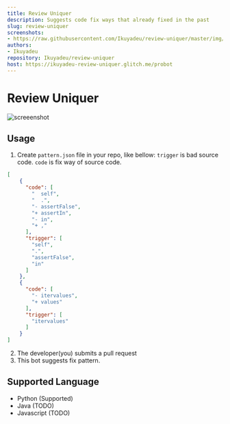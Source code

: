 ```yaml
---
title: Review Uniquer
description: Suggests code fix ways that already fixed in the past
slug: review-uniquer
screenshots:
- https://raw.githubusercontent.com/Ikuyadeu/review-uniquer/master/img/Usage.gif?token=AH-0wuuMacNCXN86wKQdanxFaQod7FUFks5cMyaDwA%3D%3D
authors:
- Ikuyadeu
repository: Ikuyadeu/review-uniquer
host: https://ikuyadeu-review-uniquer.glitch.me/probot
---
```


# Review Uniquer
![screeenshot](https://raw.githubusercontent.com/Ikuyadeu/review-uniquer/master/img/Usage.gif?token=AH-0wuuMacNCXN86wKQdanxFaQod7FUFks5cMyaDwA%3D%3D)

## Usage

1. Create `pattern.json` file in your repo, like bellow:
`trigger` is bad source code.
`code` is fix way of source code.

```json
[
    {
      "code": [
        "  self",
        "  .",
        "- assertFalse",
        "+ assertIn",
        "- in",
        "+ ,"
      ],
      "trigger": [
        "self",
        ".",
        "assertFalse",
        "in"
      ]
    },
    {
      "code": [
        "- itervalues",
        "+ values"
      ],
      "trigger": [
        "itervalues"
      ]
    }
]
```

2. The developer(you) submits a pull request
3. This bot suggests fix pattern.

## Supported Language

* Python (Supported)
* Java (TODO)
* Javascript (TODO)
